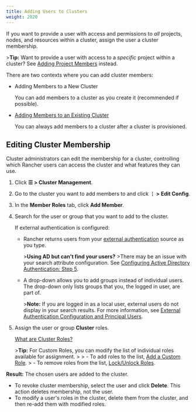 ```yaml
---
title: Adding Users to Clusters
weight: 2020
---
```


If you want to provide a user with access and permissions to _all_ projects, nodes, and resources within a cluster, assign the user a cluster membership.

\>**Tip:** Want to provide a user with access to a _specific_ project within a cluster? See [Adding Project Members](https://rancher.com/docs/rancher/v2.6/en/cluster-admin/projects-and-namespaces/project-members/) instead.

There are two contexts where you can add cluster members:

- Adding Members to a New Cluster

    You can add members to a cluster as you create it (recommended if possible).

- [Adding Members to an Existing Cluster](#editing-cluster-membership)

    You can always add members to a cluster after a cluster is provisioned.

## Editing Cluster Membership

Cluster administrators can edit the membership for a cluster, controlling which Rancher users can access the cluster and what features they can use.

1. Click **☰ \> Cluster Management**.
1. Go to the cluster you want to add members to and click **⋮ \> Edit Config**.
1. In the **Member Roles** tab, click **Add Member**.
1. Search for the user or group that you want to add to the cluster.

 	If external authentication is configured:

	-  Rancher returns users from your [external authentication](https://rancher.com/docs/rancher/v2.6/en/admin-settings/authentication/) source as you type.

		\>**Using AD but can't find your users?**
		\>There may be an issue with your search attribute configuration. See [Configuring Active Directory Authentication: Step 5](https://rancher.com/docs/rancher/v2.6/en/admin-settings/authentication/ad/).

	- A drop-down allows you to add groups instead of individual users. The drop-down only lists groups that you, the logged in user, are part of.

		\>**Note:** If you are logged in as a local user, external users do not display in your search results. For more information, see [External Authentication Configuration and Principal Users](https://rancher.com/docs/rancher/v2.6/en/admin-settings/authentication/#external-authentication-configuration-and-principal-users).

1. Assign the user or group **Cluster** roles.  

	[What are Cluster Roles?](https://rancher.com/docs/rancher/v2.6/en/admin-settings/rbac/cluster-project-roles/)

	\>**Tip:** For Custom Roles, you can modify the list of individual roles available for assignment.
	\>
	\> - To add roles to the list, [Add a Custom Role](https://rancher.com/docs/rancher/v2.6/en/admin-settings/rbac/default-custom-roles/).
	\> - To remove roles from the list, [Lock/Unlock Roles](https://rancher.com/docs/rancher/v2.6/en/admin-settings/rbac/locked-roles).

**Result:** The chosen users are added to the cluster.

- To revoke cluster membership, select the user and click **Delete**. This action deletes membership, not the user.
- To modify a user's roles in the cluster, delete them from the cluster, and then re-add them with modified roles.
